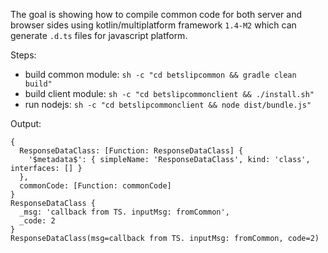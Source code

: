 The goal is showing how to compile common code for both server and browser sides using kotlin/multiplatform framework `1.4-M2` which can generate `.d.ts` files for javascript platform.

Steps:
- build common module: `sh -c "cd betslipcommon && gradle clean build"`
- build client module: `sh -c "cd betslipcommonclient && ./install.sh"`
- run nodejs: `sh -c "cd betslipcommonclient && node dist/bundle.js"`

Output:
```
{
  ResponseDataClass: [Function: ResponseDataClass] {
    '$metadata$': { simpleName: 'ResponseDataClass', kind: 'class', interfaces: [] }
  },
  commonCode: [Function: commonCode]
}
ResponseDataClass {
  _msg: 'callback from TS. inputMsg: fromCommon',
  _code: 2
}
ResponseDataClass(msg=callback from TS. inputMsg: fromCommon, code=2)
```